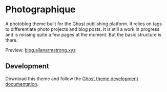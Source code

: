 # Photographique
A photoblog theme built for the [Ghost](http://github.com/tryghost/ghost/) publishing platform.
It relies on tags to differentiate photo projects and blog posts. It is still a work in progress and is missing quite a few pages at the moment. But the basic structure is there.

Preview: [blog.allanarmstrong.xyz](http://blog.allanarmstrong.xyz)

## Development
Download this theme and follow the [Ghost theme development documentation](https://themes.ghost.org/docs/about).
